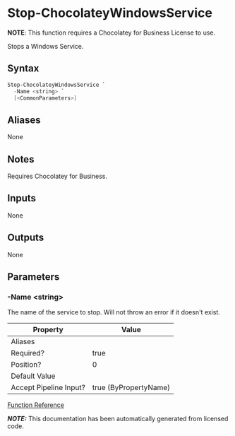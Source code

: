 ﻿---
Title: Stop-ChocolateyWindowsService
Description: Information on Stop-ChocolateyWindowsService function
RedirectFrom: docs/helpers-stop-chocolatey-windows-service
ShowInNavbar: false
ShowInSidebar: false
---

# Stop-ChocolateyWindowsService

**NOTE**: This function requires a Chocolatey for Business License to use.

Stops a Windows Service.


## Syntax

~~~powershell
Stop-ChocolateyWindowsService `
  -Name <string> `
  [<CommonParameters>]
~~~



## Aliases

None

## Notes
Requires Chocolatey for Business.

## Inputs

None

## Outputs

None

## Parameters

###  -Name &lt;string&gt;
The name of the service to stop. Will not throw an error if it doesn't exist.


Property               | Value
---------------------- | ---------------------
Aliases                |
Required?              | true
Position?              | 0
Default Value          |
Accept Pipeline Input? | true (ByPropertyName)




[Function Reference](./creating-packages/helpers/reference)

***NOTE:*** This documentation has been automatically generated from licensed code.
